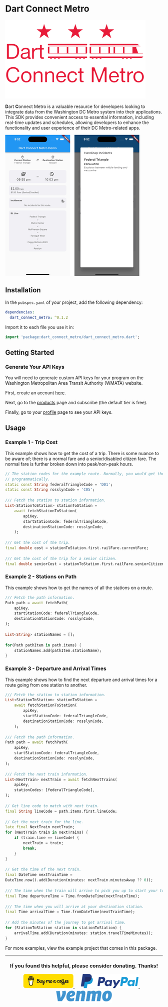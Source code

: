 # Dart Connect Metro

<img src="https://raw.githubusercontent.com/babincc/flutter_workshop/master/packages/resources/logos/dart_connect_metro_logo.png" alt="Dart Connect Metro Logo" height="250">

**D**art **C**onnect Metro is a valuable resource for developers looking to integrate data from the Washington DC Metro system into their applications. This SDK provides convenient access to essential information, including real-time updates and schedules, allowing developers to enhance the functionality and user experience of their DC Metro-related apps.

<img src="https://raw.githubusercontent.com/babincc/flutter_workshop/master/packages/resources/demos/dart_connect_metro_image.png" alt="Two screenshots from the demo showing what data from the SDK could look like" height="450">

## Installation

In the `pubspec.yaml` of your project, add the following dependency:

```yaml
dependencies:
  dart_connect_metro: ^0.1.2
```

Import it to each file you use it in:

```dart
import 'package:dart_connect_metro/dart_connect_metro.dart';
```

## Getting Started

### Generate Your API Keys

You will need to generate custom API keys for your program on the Washington
Metropolitan Area Transit Authority (WMATA) website.

First, create an account <a href="https://developer.wmata.com/signup">here</a>.

Next, go to the <a href="https://developer.wmata.com/Products">products</a> page
and subscribe (the default tier is free).

Finally, go to your <a href="https://developer.wmata.com/developer">profile</a>
page to see your API keys.

## Usage

### Example 1 - Trip Cost

This example shows how to get the cost of a trip. There is some nuance to be aware of; there is a normal fare and a senior/disabled citizen fare. The normal fare is further broken down into peak/non-peak hours.

```dart
// The station codes for the example route. Normally, you would get these
// programmatically.
static const String federalTriangleCode = 'D01';
static const String rosslynCode = 'C05';

/// Fetch the station to station information.
List<StationToStation> stationToStation =
	await fetchStationToStation(
		apiKey,
		startStationCode: federalTriangleCode,
		destinationStationCode: rosslynCode,
	);

/// Get the cost of the trip.
final double cost = stationToStation.first.railFare.currentFare;

/// Get the cost of the trip for a senior citizen.
final double seniorCost = stationToStation.first.railFare.seniorCitizen;
```

### Example 2 - Stations on Path

This example shows how to get the names of all the stations on a route.

```dart
/// Fetch the path information.
Path path = await fetchPath(
	apiKey,
	startStationCode: federalTriangleCode,
	destinationStationCode: rosslynCode,
);

List<String> stationNames = [];

for(Path pathItem in path.items) {
	stationNames.add(pathItem.stationName);
}
```

### Example 3 - Departure and Arrival Times

This example shows how to find the next departure and arrival times for a route going from one station to another.

```dart
/// Fetch the station to station information.
List<StationToStation> stationToStation =
	await fetchStationToStation(
		apiKey,
		startStationCode: federalTriangleCode,
		destinationStationCode: rosslynCode,
	);

/// Fetch the path information.
Path path = await fetchPath(
	apiKey,
	startStationCode: federalTriangleCode,
	destinationStationCode: rosslynCode,
);

/// Fetch the next train information.
List<NextTrain> nextTrain = await fetchNextTrains(
	apiKey,
	stationCodes: [federalTriangleCode],
);

// Get line code to match with next train.
final String lineCode = path.items.first.lineCode;

// Get the next train for the line.
late final NextTrain nextTrain;
for (NextTrain train in nextTrains) {
	if (train.line == lineCode) {
		nextTrain = train;
		break;
	}
}

// Get the time of the next train.
final DateTime nextTrainTime =
DateTime.now().add(Duration(minutes: nextTrain.minutesAway ?? 0));

/// The time when the train will arrive to pick you up to start your trip.
final Time departureTime = Time.fromDateTime(nextTrainTime);

/// The time when you will arrive at your destination station.
final Time arrivalTime = Time.fromDateTime(nextTrainTime);

// Add the minutes of the journey to get arrival time.
for (StationToStation station in stationToStation) {
	arrivalTime.add(Duration(minutes: station.travelTimeMinutes));
}
```

For more examples, view the example project that comes in this package.

<hr>

<h3 align="center">If you found this helpful, please consider donating. Thanks!</h3>
<p align="center">
  <a href="https://www.buymeacoffee.com/babincc" target="_blank">
    <img src="https://raw.githubusercontent.com/babincc/flutter_workshop/master/packages/resources/donate_icons/buy_me_a_coffee_logo.png" alt="buy me a coffee" height="45">
  </a>
  &nbsp;&nbsp;&nbsp;&nbsp;
  <a href="https://paypal.me/cssbabin" target="_blank">
    <img src="https://raw.githubusercontent.com/babincc/flutter_workshop/master/packages/resources/donate_icons/pay_pal_logo.png" alt="paypal" height="45">
  </a>
  &nbsp;&nbsp;&nbsp;&nbsp;
  <a href="https://venmo.com/u/babincc" target="_blank">
    <img src="https://raw.githubusercontent.com/babincc/flutter_workshop/master/packages/resources/donate_icons/venmo_logo.png" alt="venmo" height="45">
  </a>
</p>
<br><br>
